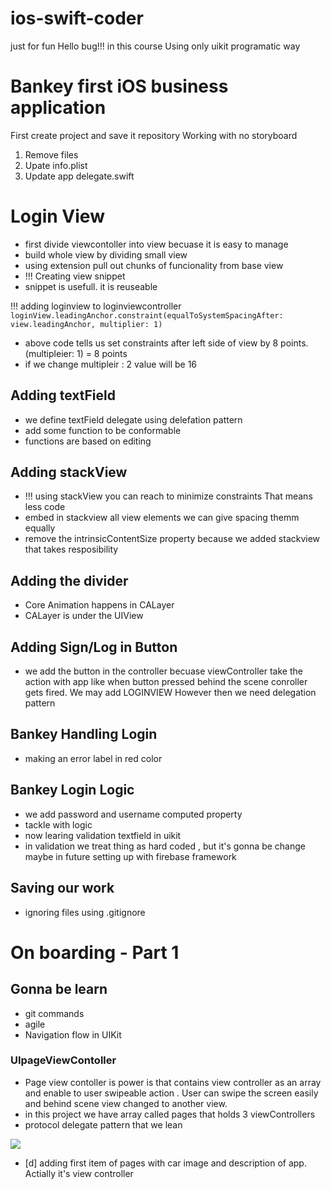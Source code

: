 # ios-swift-coder
just for fun
Hello bug!!!
in this course Using only uikit programatic way


# Bankey first iOS business  application 

First create project and save it repository 
Working with no storyboard
1. Remove files 
2. Upate info.plist 
3. Update app delegate.swift 

# Login View 
- first divide viewcontoller into view becuase it is easy to manage 
- build whole view by dividing small view 
- using extension pull out chunks of funcionality from base view 
- !!! Creating view snippet 
-  snippet is usefull. it is reuseable  

!!! adding loginview to loginviewcontroller 
        ``` loginView.leadingAnchor.constraint(equalToSystemSpacingAfter: view.leadingAnchor, multiplier: 1) ```
- above code tells us set constraints after left side of view by 8 points. (multipleier: 1) = 8 points 
- if we change multipleir : 2 value will be 16 

## Adding textField
- we define textField delegate using delefation pattern 
- add some function to be conformable 
- functions are based on editing

## Adding stackView
- !!! using stackView you can reach to minimize constraints That means less code
- embed in stackview all view elements we can give spacing themm equally
- remove the intrinsicContentSize property because we added stackview that takes resposibility 

## Adding the divider

- Core Animation happens in CALayer
- CALayer is under the UIView 


## Adding Sign/Log in Button 

- we add the button in the controller becuase viewController take the action with app like when button pressed behind the scene conroller gets fired. We may add LOGINVIEW However then we need delegation pattern 

## Bankey Handling Login 

- making an error label in red color 


## Bankey Login Logic
 
 - we add password and username computed property 
 - tackle with logic
 - now learing validation textfield in uikit 
 - in validation we treat thing as hard coded , but it's gonna be change maybe in future setting up with firebase framework 


## Saving our work 
 
 - ignoring files using .gitignore

# On boarding - Part 1

## Gonna be learn 
- git commands 
- agile 
- Navigation flow in UIKit

### UIpageViewContoller 
- Page view contoller is power is that contains view controller as an array and enable to user swipeable action . User can swipe the screen easily and behind scene view changed to another view. 
- in this project we have array called pages that holds 3 viewControllers
- protocol delegate pattern that we lean

![](images/5.png)

- [d] adding first item of pages with car image and description of app. Actially it's view controller  
